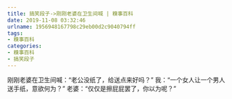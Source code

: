 ```yaml
---
title: 搞笑段子->刚刚老婆在卫生间喊 | 糗事百科
date: 2019-11-08 03:32:46
urlname: 1956948167798c29eb00d2c9040794ff
tags: 
- 糗事百科
categories:
- 糗事百科
- 搞笑段子
---
```

刚刚老婆在卫生间喊：“老公没纸了，给送点来好吗？”      我：“一个女人让一个男人送手纸，意欲何为？”      老婆：“仅仅是擦屁屁罢了，你以为呢？”


